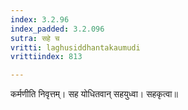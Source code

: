 ```yaml
---
index: 3.2.96
index_padded: 3.2.096
sutra: सहे च
vritti: laghusiddhantakaumudi
vrittiindex: 813

---
```

कर्मणीति निवृत्तम्। सह योधितवान् सहयुध्वा। सहकृत्वा॥